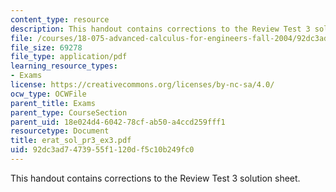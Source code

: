 ```yaml
---
content_type: resource
description: This handout contains corrections to the Review Test 3 solution sheet.
file: /courses/18-075-advanced-calculus-for-engineers-fall-2004/92dc3ad7473955f1120df5c10b249fc0_erat_sol_pr3_ex3.pdf
file_size: 69278
file_type: application/pdf
learning_resource_types:
- Exams
license: https://creativecommons.org/licenses/by-nc-sa/4.0/
ocw_type: OCWFile
parent_title: Exams
parent_type: CourseSection
parent_uid: 18e024d4-6042-78cf-ab50-a4ccd259fff1
resourcetype: Document
title: erat_sol_pr3_ex3.pdf
uid: 92dc3ad7-4739-55f1-120d-f5c10b249fc0
---
```

This handout contains corrections to the Review Test 3 solution sheet.